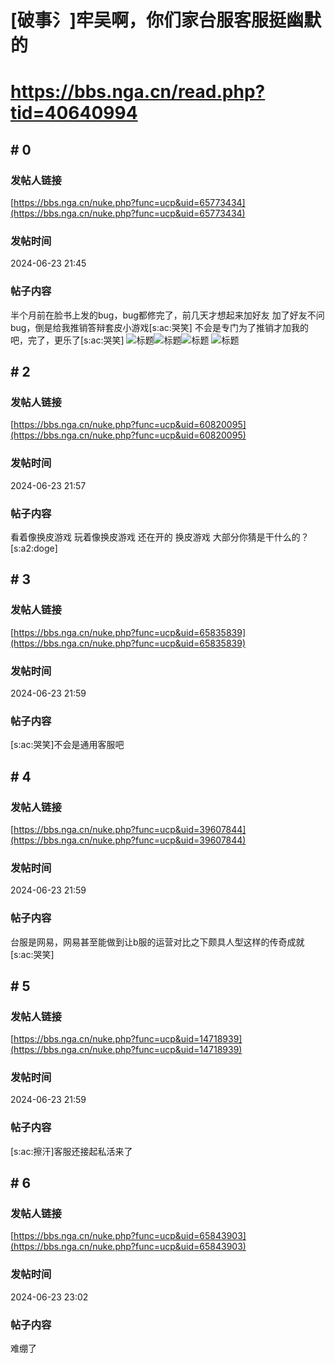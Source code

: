 # [破事氵]牢吴啊，你们家台服客服挺幽默的
# https://bbs.nga.cn/read.php?tid=40640994

## \# 0
### 发帖人链接
[https://bbs.nga.cn/nuke.php?func=ucp&uid=65773434](https://bbs.nga.cn/nuke.php?func=ucp&uid=65773434)
### 发帖时间
2024-06-23 21:45
### 帖子内容
半个月前在脸书上发的bug，bug都修完了，前几天才想起来加好友
加了好友不问bug，倒是给我推销答辩套皮小游戏[s:ac:哭笑]
不会是专门为了推销才加我的吧，完了，更乐了[s:ac:哭笑]
![标题](https://img.nga.178.com/attachments/mon_202406/23/bwQbdcm-fspmK23T1kShs-13i.jpg)![标题](https://img.nga.178.com/attachments/mon_202406/23/bwQbdcm-imtpZcT3cSu0-uk.jpg)![标题](https://img.nga.178.com/attachments/mon_202406/23/bwQbdcm-fkf5ZdT1kSf0-1ie.jpg)  ![标题](https://img.nga.178.com/attachments/mon_202406/23/bwQbdjq-2bp9ZhT3cShs-13i.jpg)
## \# 2
### 发帖人链接
[https://bbs.nga.cn/nuke.php?func=ucp&uid=60820095](https://bbs.nga.cn/nuke.php?func=ucp&uid=60820095)
### 发帖时间
2024-06-23 21:57
### 帖子内容
看着像换皮游戏  玩着像换皮游戏
还在开的 换皮游戏 大部分你猜是干什么的？[s:a2:doge]
## \# 3
### 发帖人链接
[https://bbs.nga.cn/nuke.php?func=ucp&uid=65835839](https://bbs.nga.cn/nuke.php?func=ucp&uid=65835839)
### 发帖时间
2024-06-23 21:59
### 帖子内容
[s:ac:哭笑]不会是通用客服吧
## \# 4
### 发帖人链接
[https://bbs.nga.cn/nuke.php?func=ucp&uid=39607844](https://bbs.nga.cn/nuke.php?func=ucp&uid=39607844)
### 发帖时间
2024-06-23 21:59
### 帖子内容
台服是网易，网易甚至能做到让b服的运营对比之下颇具人型这样的传奇成就[s:ac:哭笑]
## \# 5
### 发帖人链接
[https://bbs.nga.cn/nuke.php?func=ucp&uid=14718939](https://bbs.nga.cn/nuke.php?func=ucp&uid=14718939)
### 发帖时间
2024-06-23 21:59
### 帖子内容
[s:ac:擦汗]客服还接起私活来了
## \# 6
### 发帖人链接
[https://bbs.nga.cn/nuke.php?func=ucp&uid=65843903](https://bbs.nga.cn/nuke.php?func=ucp&uid=65843903)
### 发帖时间
2024-06-23 23:02
### 帖子内容
难绷了
